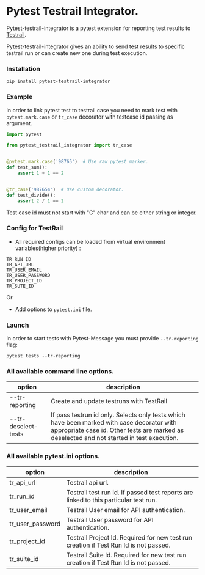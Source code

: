 # Pytest Testrail Integrator.

Pytest-testrail-integrator is a pytest extension for reporting test results to [Testrail](https://www.gurock.com/testrail).

Pytest-testrail-integrator gives an ability to send test results to specific testrail run or can create new one during 
test execution.

### Installation
```shell
pip install pytest-testrail-integrator
```

### Example 

In order to link pytest test to testrail case you need to mark test with `pytest.mark.case` or `tr_case` 
decorator with testcase id passing as argument.

```python
import pytest

from pytest_testrail_integrator import tr_case


@pytest.mark.case('98765')  # Use raw pytest marker.
def test_sum():
    assert 1 + 1 == 2


@tr_case('987654')  # Use custom decorator.
def test_divide():
    assert 2 / 1 == 2
```
Test case id must not start with "C" char and can be either string or integer.

### Config for TestRail

* All required configs can be loaded from virtual environment variables(higher priority)
: 
``` shell
TR_RUN_ID
TR_API_URL
TR_USER_EMAIL
TR_USER_PASSWORD
TR_PROJECT_ID
TR_SUTE_ID
```

Or

* Add options to `pytest.ini` file.

### Launch

In order to start tests with Pytest-Message you must provide `--tr-reporting` flag:
```shell
pytest tests --tr-reporting
```

### All available command line options.

| option              | description                                                                                                                                                                              |
|---------------------|------------------------------------------------------------------------------------------------------------------------------------------------------------------------------------------|
| --tr-reporting      | Create and update testruns with TestRail                                                                                                                                                 |
| --tr-deselect-tests | If pass testrun id only. Selects only tests which have been marked with case decorator with appropriate case id. Other tests are marked as deselected and not started in test execution. |

### All available pytest.ini options.
| option           | description                                                                           |
|------------------|---------------------------------------------------------------------------------------|
| tr_api_url       | Testrail api url.                                                                     |
| tr_run_id        | Testrail test run id. If passed test reports are linked to this particular test run.  |
| tr_user_email    | Testrail User email for API authentication.                                           |
| tr_user_password | Testrail User password for API authentication.                                        |
| tr_project_id    | Testrail Project Id. Required for new test run creation if Test Run Id is not passed. |
| tr_suite_id      | Testrail Suite Id. Required for new test run creation if Test Run Id is not passed.   |
